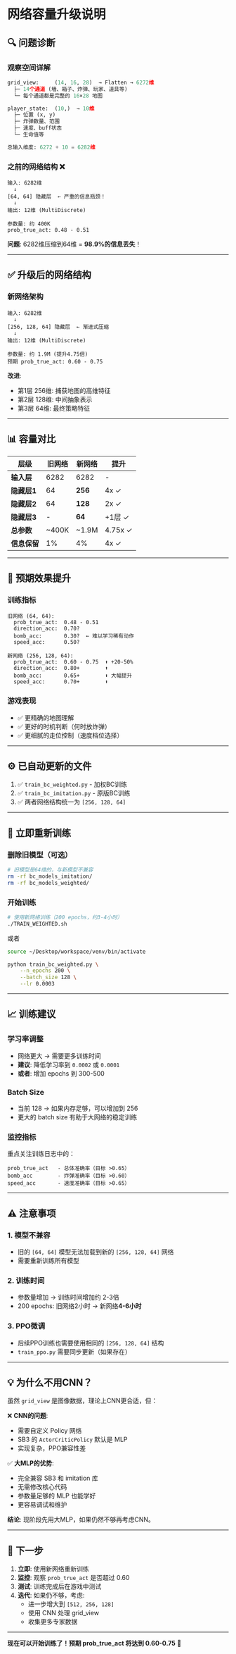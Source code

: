 # 网络容量升级说明

## 🔍 问题诊断

### 观察空间详解
```python
grid_view:     (14, 16, 28)  → Flatten → 6272维
  ├─ 14个通道 (墙、箱子、炸弹、玩家、道具等)
  └─ 每个通道都是完整的 16×28 地图

player_state:  (10,)  → 10维
  ├─ 位置 (x, y)
  ├─ 炸弹数量、范围
  ├─ 速度、buff状态
  └─ 生命值等

总输入维度: 6272 + 10 = 6282维
```

### 之前的网络结构 ❌
```
输入: 6282维
  ↓
[64, 64] 隐藏层  ← 严重的信息瓶颈！
  ↓
输出: 12维 (MultiDiscrete)

参数量: 约 400K
prob_true_act: 0.48 - 0.51
```

**问题**: 6282维压缩到64维 = **98.9%的信息丢失**！

---

## ✅ 升级后的网络结构

### 新网络架构
```
输入: 6282维
  ↓
[256, 128, 64] 隐藏层  ← 渐进式压缩
  ↓
输出: 12维 (MultiDiscrete)

参数量: 约 1.9M (提升4.75倍)
预期 prob_true_act: 0.60 - 0.75
```

**改进**:
- 第1层 256维: 捕获地图的高维特征
- 第2层 128维: 中间抽象表示
- 第3层 64维: 最终策略特征

---

## 📊 容量对比

| 层级 | 旧网络 | 新网络 | 提升 |
|------|--------|--------|------|
| **输入层** | 6282 | 6282 | - |
| **隐藏层1** | 64 | **256** | 4x ✓ |
| **隐藏层2** | 64 | **128** | 2x ✓ |
| **隐藏层3** | - | **64** | +1层 ✓ |
| **总参数** | ~400K | ~1.9M | 4.75x ✓ |
| **信息保留** | 1% | 4% | 4x ✓ |

---

## 🎯 预期效果提升

### 训练指标
```
旧网络 (64, 64):
  prob_true_act:  0.48 - 0.51
  direction_acc:  0.70?
  bomb_acc:       0.30?  ← 难以学习稀有动作
  speed_acc:      0.50?

新网络 (256, 128, 64):
  prob_true_act:  0.60 - 0.75  ⬆️ +20-50%
  direction_acc:  0.80+        ⬆️
  bomb_acc:       0.65+        ⬆️ 大幅提升
  speed_acc:      0.70+        ⬆️
```

### 游戏表现
- ✅ 更精确的地图理解
- ✅ 更好的时机判断（何时放炸弹）
- ✅ 更细腻的走位控制（速度档位选择）

---

## ⚙️ 已自动更新的文件

1. ✅ `train_bc_weighted.py` - 加权BC训练
2. ✅ `train_bc_imitation.py` - 原版BC训练
3. ✅ 两者网络结构统一为 `[256, 128, 64]`

---

## 🚀 立即重新训练

### 删除旧模型（可选）
```bash
# 旧模型是64维的，与新模型不兼容
rm -rf bc_models_imitation/
rm -rf bc_models_weighted/
```

### 开始训练
```bash
# 使用新网络训练（200 epochs，约3-4小时）
./TRAIN_WEIGHTED.sh
```

或者
```bash
source ~/Desktop/workspace/venv/bin/activate

python train_bc_weighted.py \
    --n_epochs 200 \
    --batch_size 128 \
    --lr 0.0003
```

---

## 📈 训练建议

### 学习率调整
- 网络更大 → 需要更多训练时间
- **建议**: 降低学习率到 `0.0002` 或 `0.0001`
- **或者**: 增加 epochs 到 300-500

### Batch Size
- 当前 128 → 如果内存足够，可以增加到 256
- 更大的 batch size 有助于大网络的稳定训练

### 监控指标
重点关注训练日志中的：
```
prob_true_act   - 总体准确率（目标 >0.65）
bomb_acc        - 炸弹准确率（目标 >0.60）
speed_acc       - 速度准确率（目标 >0.65）
```

---

## ⚠️ 注意事项

### 1. 模型不兼容
- 旧的 `[64, 64]` 模型无法加载到新的 `[256, 128, 64]` 网络
- 需要重新训练所有模型

### 2. 训练时间
- 参数量增加 → 训练时间增加约 2-3倍
- 200 epochs: 旧网络2小时 → 新网络**4-6小时**

### 3. PPO微调
- 后续PPO训练也需要使用相同的 `[256, 128, 64]` 结构
- `train_ppo.py` 需要同步更新（如果存在）

---

## 💡 为什么不用CNN？

虽然 `grid_view` 是图像数据，理论上CNN更合适，但：

❌ **CNN的问题**:
- 需要自定义 Policy 网络
- SB3 的 `ActorCriticPolicy` 默认是 MLP
- 实现复杂，PPO兼容性差

✅ **大MLP的优势**:
- 完全兼容 SB3 和 imitation 库
- 无需修改核心代码
- 参数量足够的 MLP 也能学好
- 更容易调试和维护

**结论**: 现阶段先用大MLP，如果仍然不够再考虑CNN。

---

## 🎯 下一步

1. **立即**: 使用新网络重新训练
2. **监控**: 观察 `prob_true_act` 是否超过 0.60
3. **测试**: 训练完成后在游戏中测试
4. **迭代**: 如果仍不够，考虑:
   - 进一步增大到 `[512, 256, 128]`
   - 使用 CNN 处理 grid_view
   - 收集更多专家数据

---

**现在可以开始训练了！预期 prob_true_act 将达到 0.60-0.75** 🚀

